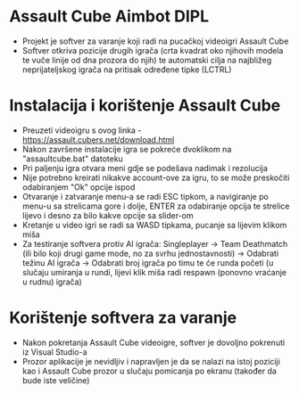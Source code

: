 # Assault Cube Aimbot DIPL
- Projekt je softver za varanje koji radi na pucačkoj videoigri Assault Cube
- Softver otkriva pozicije drugih igrača (crta kvadrat oko njihovih modela te vuče linije od dna prozora do njih) te
 automatski cilja na najbližeg neprijateljskog igrača na pritisak određene tipke (LCTRL)

# Instalacija i korištenje Assault Cube 
- Preuzeti videoigru s ovog linka - https://assault.cubers.net/download.html 
- Nakon završene instalacije igra se pokreće dvoklikom na "assaultcube.bat" datoteku
- Pri paljenju igra otvara meni gdje se podešava nadimak i rezolucija
- Nije potrebno kreirati nikakve account-ove za igru, to se može preskočiti odabiranjem "Ok" opcije ispod
- Otvaranje i zatvaranje menu-a se radi ESC tipkom, a navigiranje po menu-u sa strelicama gore i dolje, ENTER za odabiranje opcija te strelice lijevo i desno za bilo kakve opcije sa slider-om
- Kretanje u video igri se radi sa WASD tipkama, pucanje sa lijevim klikom miša
- Za testiranje softvera protiv AI igrača: Singleplayer -> Team Deathmatch (ili bilo koji drugi game mode, no za svrhu jednostavnosti) -> Odabrati težinu AI igrača -> Odabrati broj igrača po timu te će runda početi (u slučaju umiranja u rundi, lijevi klik miša radi respawn (ponovno vraćanje u rudnu) igrača)

# Korištenje softvera za varanje
- Nakon pokretanja Assault Cube videoigre, softver je dovoljno pokrenuti iz Visual Studio-a
- Prozor aplikacije je nevidljiv i napravljen je da se nalazi na istoj poziciji kao i Assault Cube prozor u slučaju pomicanja po ekranu (također da bude iste veličine)
